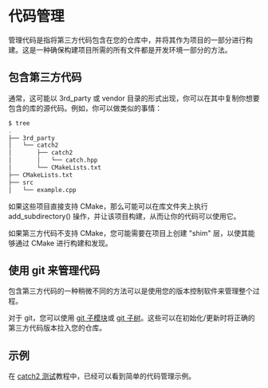 # 代码管理

管理代码是指将第三方代码包含在您的仓库中，并将其作为项目的一部分进行构建。这是一种确保构建项目所需的所有文件都是开发环境一部分的方法。

## 包含第三方代码

通常，这可能以 3rd_party 或 vendor 目录的形式出现，你可以在其中复制你想要包含的库的源代码。例如，你可以做类似的事情：

```bash
$ tree
.
├── 3rd_party
│   └── catch2
│       ├── catch2
│       │   └── catch.hpp
│       └── CMakeLists.txt
├── CMakeLists.txt
├── src
│   └── example.cpp
```

如果这些项目直接支持 CMake，那么可能可以在库文件夹上执行 add_subdirectory() 操作，并让该项目构建，从而让你的代码可以使用它。

如果第三方代码不支持 CMake，您可能需要在项目上创建 "shim" 层，以使其能够通过 CMake 进行构建和发现。

## 使用 git 来管理代码

包含第三方代码的一种稍微不同的方法可以是使用您的版本控制软件来管理整个过程。

对于 git，您可以使用 [git 子模块](https://git-scm.com/book/en/v2/Git-Tools-Submodules)或 [git 子树](https://git-scm.com/book/en/v1/Git-Tools-Subtree-Merging)。这些可以在初始化/更新时将正确的第三方代码版本拉入您的仓库。

## 示例

在 [catch2 测试](../../05-unit-testing/catch2-vendored/index)教程中，已经可以看到简单的代码管理示例。